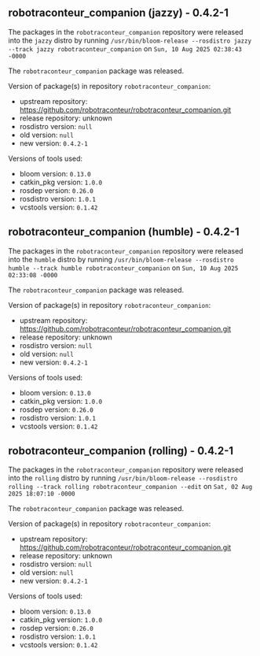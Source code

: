 ## robotraconteur_companion (jazzy) - 0.4.2-1

The packages in the `robotraconteur_companion` repository were released into the `jazzy` distro by running `/usr/bin/bloom-release --rosdistro jazzy --track jazzy robotraconteur_companion` on `Sun, 10 Aug 2025 02:38:43 -0000`

The `robotraconteur_companion` package was released.

Version of package(s) in repository `robotraconteur_companion`:

- upstream repository: https://github.com/robotraconteur/robotraconteur_companion.git
- release repository: unknown
- rosdistro version: `null`
- old version: `null`
- new version: `0.4.2-1`

Versions of tools used:

- bloom version: `0.13.0`
- catkin_pkg version: `1.0.0`
- rosdep version: `0.26.0`
- rosdistro version: `1.0.1`
- vcstools version: `0.1.42`


## robotraconteur_companion (humble) - 0.4.2-1

The packages in the `robotraconteur_companion` repository were released into the `humble` distro by running `/usr/bin/bloom-release --rosdistro humble --track humble robotraconteur_companion` on `Sun, 10 Aug 2025 02:33:08 -0000`

The `robotraconteur_companion` package was released.

Version of package(s) in repository `robotraconteur_companion`:

- upstream repository: https://github.com/robotraconteur/robotraconteur_companion.git
- release repository: unknown
- rosdistro version: `null`
- old version: `null`
- new version: `0.4.2-1`

Versions of tools used:

- bloom version: `0.13.0`
- catkin_pkg version: `1.0.0`
- rosdep version: `0.26.0`
- rosdistro version: `1.0.1`
- vcstools version: `0.1.42`


## robotraconteur_companion (rolling) - 0.4.2-1

The packages in the `robotraconteur_companion` repository were released into the `rolling` distro by running `/usr/bin/bloom-release --rosdistro rolling --track rolling robotraconteur_companion --edit` on `Sat, 02 Aug 2025 18:07:10 -0000`

The `robotraconteur_companion` package was released.

Version of package(s) in repository `robotraconteur_companion`:

- upstream repository: https://github.com/robotraconteur/robotraconteur_companion.git
- release repository: unknown
- rosdistro version: `null`
- old version: `null`
- new version: `0.4.2-1`

Versions of tools used:

- bloom version: `0.13.0`
- catkin_pkg version: `1.0.0`
- rosdep version: `0.26.0`
- rosdistro version: `1.0.1`
- vcstools version: `0.1.42`


